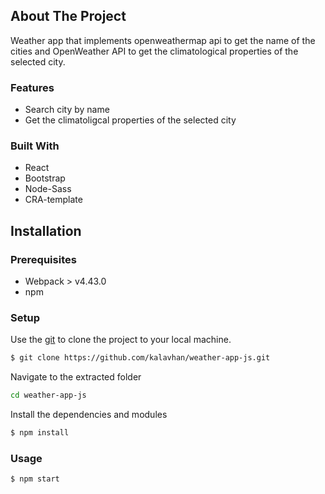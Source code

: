 <!-- ABOUT THE PROJECT -->
## About The Project
Weather app that implements openweathermap api to get the name of the cities and OpenWeather API to get the climatological properties of the selected city.

### Features
- Search city by name
- Get the climatoligcal properties of the selected city

### Built With
- React
- Bootstrap
- Node-Sass
- CRA-template

## Installation
### Prerequisites
- Webpack > v4.43.0
- npm

### Setup
Use the [git](https://git-scm.com/downloads) to clone the project to your local machine.
```sh
$ git clone https://github.com/kalavhan/weather-app-js.git
```

Navigate to the extracted folder
```sh 
cd weather-app-js
```

Install the dependencies and modules
```sh
$ npm install
```

### Usage
```sh
$ npm start
```



